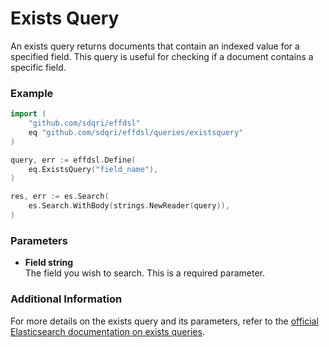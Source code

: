 # Exists Query

An exists query returns documents that contain an indexed value for a specified field. This query is useful for checking if a document contains a specific field.

### Example

```go
import (
	"github.com/sdqri/effdsl"
	eq "github.com/sdqri/effdsl/queries/existsquery"
)

query, err := effdsl.Define(
    eq.ExistsQuery("field_name"),
)

res, err := es.Search(
    es.Search.WithBody(strings.NewReader(query)),
)
```

### Parameters

* **Field string**  
    The field you wish to search. This is a required parameter.

### Additional Information

For more details on the exists query and its parameters, refer to the [official Elasticsearch documentation on exists queries](https://www.elastic.co/guide/en/elasticsearch/reference/current/query-dsl-exists-query.html).

